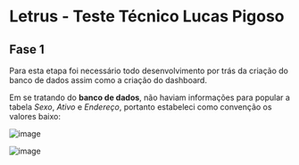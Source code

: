 # Letrus - Teste Técnico Lucas Pigoso

## Fase 1

Para esta etapa foi necessário todo desenvolvimento por trás da criação do banco de dados assim como a criação do dashboard.

Em se tratando do **banco de dados**, não haviam informações para popular a tabela *Sexo*, *Ativo* e *Endereço*, portanto estabeleci como convenção os valores baixo:

![image](https://user-images.githubusercontent.com/33936130/184216010-edbc9337-a4f9-4cf0-bb30-cc3b9c16e9e6.png)

![image](https://user-images.githubusercontent.com/33936130/184216166-ba6dfc8b-59ef-4137-be3a-7eaa5d56b6ef.png)
